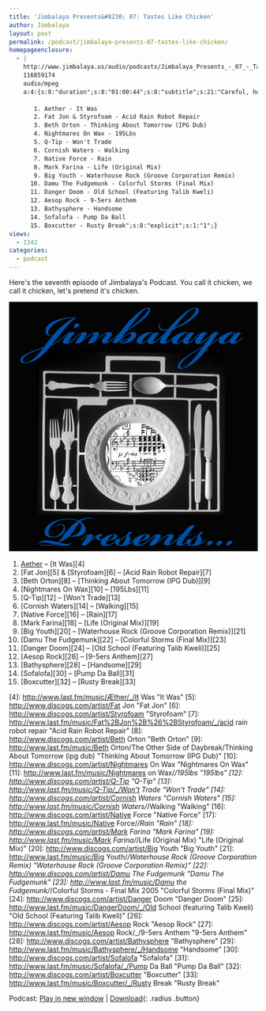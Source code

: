 ```yaml
---
title: 'Jimbalaya Presents&#8230; 07: Tastes Like Chicken'
author: Jimbalaya
layout: post
permalink: /podcast/jimbalaya-presents-07-tastes-like-chicken/
homepageenclosure:
  - |
    http://www.jimbalaya.us/audio/podcasts/Jimbalaya_Presents_-_07_-_Tastes_Like_Chicken.mp3
    116859174
    audio/mpeg
    a:4:{s:8:"duration";s:8:"01:00:44";s:8:"subtitle";s:21:"Careful, hot plate...";s:7:"summary";s:711:"Here's the seventh episode of Jimbalaya's Podcast. You call it chicken, we call it chicken, let's pretend it's chicken.

       1. Aether - It Was
       2. Fat Jon & Styrofoam - Acid Rain Robot Repair
       3. Beth Orton - Thinking About Tomorrow (IPG Dub)
       4. Nightmares On Wax - 195Lbs
       5. Q-Tip - Won't Trade
       6. Cornish Waters - Walking
       7. Native Force - Rain
       8. Mark Farina - Life (Original Mix)
       9. Big Youth - Waterhouse Rock (Groove Corporation Remix)
      10. Damu The Fudgemunk - Colorful Storms (Final Mix)
      11. Danger Doom - Old School (Featuring Talib Kweli)
      12. Aesop Rock - 9-5ers Anthem
      13. Bathysphere - Handsome
      14. Sofalofa - Pump Da Ball
      15. Boxcutter - Rusty Break";s:8:"explicit";s:1:"1";}
views:
  - 1342
categories:
  - podcast
---
```


Here's the seventh episode of Jimbalaya's Podcast. You call it chicken, we call it chicken, let's pretend it's chicken.

![Jimbalaya Presents...](/assets/images/podcast.png)

1.  [Aether][3] – [It Was][4]
2.  [Fat Jon][5] & [Styrofoam][6] – [Acid Rain Robot Repair][7]
3.  [Beth Orton][8] – [Thinking About Tomorrow (IPG Dub)][9]
4.  [Nightmares On Wax][10] – [195Lbs][11]
5.  [Q-Tip][12] – [Won't Trade][13]
6.  [Cornish Waters][14] – [Walking][15]
7.  [Native Force][16] – [Rain][17]
8.  [Mark Farina][18] – [Life (Original Mix)][19]
9.  [Big Youth][20] – [Waterhouse Rock (Groove Corporation Remix)][21]
10. [Damu The Fudgemunk][22] – [Colorful Storms (Final Mix)][23]
11. [Danger Doom][24] – [Old School (Featuring Talib Kweli)][25]
12. [Aesop Rock][26] – [9-5ers Anthem][27]
13. [Bathysphere][28] – [Handsome][29]
14. [Sofalofa][30] – [Pump Da Ball][31]
15. [Boxcutter][32] – [Rusty Break][33]

 [3]: http://www.antipop.net/artists/aether/ "Aether"
 [4]: http://www.last.fm/music/Æther/_/It Was "It Was"
 [5]: http://www.discogs.com/artist/Fat Jon "Fat Jon"
 [6]: http://www.discogs.com/artist/Styrofoam "Styrofoam"
 [7]: http://www.last.fm/music/Fat%2BJon%2B%26%2BStyrofoam/_/acid rain robot repair "Acid Rain Robot Repair"
 [8]: http://www.discogs.com/artist/Beth Orton "Beth Orton"
 [9]: http://www.last.fm/music/Beth Orton/The Other Side of Daybreak/Thinking About Tomorrow (ipg dub) "Thinking About Tomorrow (IPG Dub)"
 [10]: http://www.discogs.com/artist/Nightmares On Wax "Nightmares On Wax"
 [11]: http://www.last.fm/music/Nightmares on Wax/_/195lbs "195lbs"
 [12]: http://www.discogs.com/artist/Q-Tip "Q-Tip"
 [13]: http://www.last.fm/music/Q-Tip/_/Won't Trade "Won't Trade"
 [14]: http://www.discogs.com/artist/Cornish Waters "Cornish Waters"
 [15]: http://www.last.fm/music/Cornish Waters/_/Walking "Walking"
 [16]: http://www.discogs.com/artist/Native Force "Native Force"
 [17]: http://www.last.fm/music/Native Force/_/Rain "Rain"
 [18]: http://www.discogs.com/artist/Mark Farina "Mark Farina"
 [19]: http://www.last.fm/music/Mark Farina/_/Life (Original Mix) "Life (Original Mix)"
 [20]: http://www.discogs.com/artist/Big Youth "Big Youth"
 [21]: http://www.last.fm/music/Big Youth/_/Waterhouse Rock (Groove Corporation Remix) "Waterhouse Rock (Groove Corporation Remix)"
 [22]: http://www.discogs.com/artist/Damu The Fudgemunk "Damu The Fudgemunk"
 [23]: http://www.last.fm/music/Damu the Fudgemunk/_/Colorful Storms - Final Mix 2005 "Colorful Storms (Final Mix)"
 [24]: http://www.discogs.com/artist/Danger Doom "Danger Doom"
 [25]: http://www.last.fm/music/DangerDoom/_/Old School (featuring Talib Kweli) "Old School (Featuring Talib Kweli)"
 [26]: http://www.discogs.com/artist/Aesop Rock "Aesop Rock"
 [27]: http://www.last.fm/music/Aesop Rock/_/9-5ers Anthem "9-5ers Anthem"
 [28]: http://www.discogs.com/artist/Bathysphere "Bathysphere"
 [29]: http://www.last.fm/music/Bathysphere/_/Handsome "Handsome"
 [30]: http://www.discogs.com/artist/Sofalofa "Sofalofa"
 [31]: http://www.last.fm/music/Sofalofa/_/Pump Da Ball "Pump Da Ball"
 [32]: http://www.discogs.com/artist/Boxcutter "Boxcutter"
 [33]: http://www.last.fm/music/Boxcutter/_/Rusty Break "Rusty Break"

Podcast: [Play in new window][34] | [Download][35]{: .radius .button}

 [34]: http://media.blubrry.com/jimbalaya/p/jimbalaya.us/audio/podcasts/Jimbalaya_Presents_-_07_-_Tastes_Like_Chicken.mp3 "Play in new window"
 [35]: /audio/podcasts/Jimbalaya_Presents_-_07_-_Tastes_Like_Chicken.mp3 "Download"
